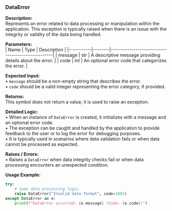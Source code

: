 ### DataError

**Description:**  
Represents an error related to data processing or manipulation within the application. This exception is typically raised when there is an issue with the integrity or validity of the data being handled.

**Parameters:**  
| Name      | Type   | Description                                      |
|-----------|--------|--------------------------------------------------|
| message   | str    | A descriptive message providing details about the error. |
| code      | int    | An optional error code that categorizes the error. |

**Expected Input:**  
• `message` should be a non-empty string that describes the error.  
• `code` should be a valid integer representing the error category, if provided.

**Returns:**  
This symbol does not return a value; it is used to raise an exception.

**Detailed Logic:**  
• When an instance of `DataError` is created, it initializes with a message and an optional error code.  
• The exception can be caught and handled by the application to provide feedback to the user or to log the error for debugging purposes.  
• It is typically used in scenarios where data validation fails or when data cannot be processed as expected.

**Raises / Errors:**  
• Raises a `DataError` when data integrity checks fail or when data processing encounters an unexpected condition.

**Usage Example:**  
```python
try:
    # Some data processing logic
    raise DataError("Invalid data format", code=1001)
except DataError as e:
    print(f"DataError occurred: {e.message} (Code: {e.code})")
```